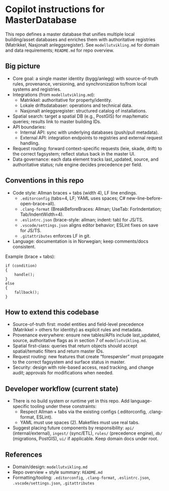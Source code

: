 # Copilot instructions for MasterDatabase

This repo defines a master database that unifies multiple local building/asset databases and enriches them with authoritative registries (Matrikkel, Nasjonalt anleggsregister). See `modellutvikling.md` for domain and data requirements; `README.md` for repo overview.

## Big picture
- Core goal: a single master identity (bygg/anlegg) with source-of-truth rules, provenance, versioning, and synchronization to/from local systems and registries.
- Integrations (from `modellutvikling.md`):
  - Matrikkel: authoritative for property/identity.
  - Lokale driftsdatabaser: operations and technical data.
  - Nasjonalt anleggsregister: structured catalog of installations.
- Spatial search: target a spatial DB (e.g., PostGIS) for map/tematic queries; results link to master building IDs.
- API boundaries:
  - Internal API: sync with underlying databases (push/pull metadata).
  - External API: integration endpoints to registries and external request handling.
- Request routing: forward context-specific requests (leie, skade, drift) to the correct fagsystem; reflect status back in the master UI.
- Data governance: each data element tracks last_updated, source, and authoritative status; rule engine decides precedence per field.

## Conventions in this repo
- Code style: Allman braces + tabs (width 4), LF line endings.
  - `.editorconfig` (tabs=4, LF; YAML uses spaces; C# new-line-before-open-brace=all).
  - `.clang-format` (BreakBeforeBraces: Allman; UseTab: ForIndentation; Tab/IndentWidth=4).
  - `.eslintrc.json` (brace-style: allman; indent: tab) for JS/TS.
  - `.vscode/settings.json` aligns editor behavior; ESLint fixes on save for JS/TS.
  - `.gitattributes` enforces LF in git.
- Language: documentation is in Norwegian; keep comments/docs consistent.

Example (brace + tabs):
```
if (condition)
{
	handle();
}
else
{
	fallback();
}
```

## How to extend this codebase
- Source-of-truth first: model entities and field-level precedence (Matrikkel > others for identity) as explicit rules and metadata.
- Provenance everywhere: ensure new tables/APIs include last_updated, source, authoritative flags as in section 7 of `modellutvikling.md`.
- Spatial first-class: queries that return objects should accept spatial/tematic filters and return master IDs.
- Request routing: new features that create “forespørsler” must propagate to the correct fagsystem and surface status in master.
- Security: design with role-based access, read tracking, and change audit; approvals for modifications when needed.

## Developer workflow (current state)
- There is no build system or runtime yet in this repo. Add language-specific tooling under these constraints:
  - Respect Allman + tabs via the existing configs (.editorconfig, .clang-format, ESLint).
  - YAML must use spaces (2). Makefiles must use real tabs.
- Suggest placing future components by responsibility: `api/` (internal/external), `ingest/` (sync/ETL), `rules/` (precedence engine), `db/` (migrations, PostGIS), `ui/` if applicable. Keep domain docs under root.

## References
- Domain/design: `modellutvikling.md`
- Repo overview + style summary: `README.md`
- Formatting/tooling: `.editorconfig`, `.clang-format`, `.eslintrc.json`, `.vscode/settings.json`, `.gitattributes`
